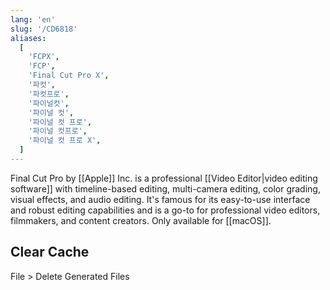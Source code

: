 ```yaml
---
lang: 'en'
slug: '/CD6818'
aliases:
  [
    'FCPX',
    'FCP',
    'Final Cut Pro X',
    '파컷',
    '파컷프로',
    '파이널컷',
    '파이널 컷',
    '파이널 컷 프로',
    '파이널 컷프로',
    '파이널 컷 프로 X',
  ]
---
```


Final Cut Pro by [[Apple]] Inc. is a professional [[Video Editor|video editing software]] with timeline-based editing, multi-camera editing, color grading, visual effects, and audio editing. It's famous for its easy-to-use interface and robust editing capabilities and is a go-to for professional video editors, filmmakers, and content creators. Only available for [[macOS]].

## Clear Cache

File > Delete Generated Files
